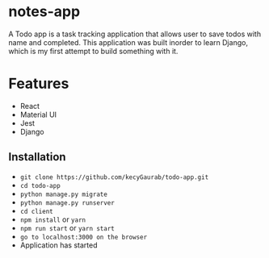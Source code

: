 # notes-app

A Todo app is a task tracking application that allows user to save todos with name and completed. This application was built inorder to learn Django, which is my first attempt to build something with it.

# Features

* React 
* Material UI
* Jest
* Django


## Installation

* `git clone https://github.com/kecyGaurab/todo-app.git`
* `cd todo-app`
* `python manage.py migrate`
* `python manage.py runserver`
* `cd client`
* `npm install` or `yarn`
* `npm run start` or `yarn start`
* `go to localhost:3000 on the browser`
* Application has started
